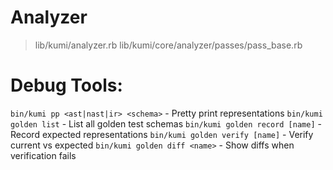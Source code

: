# Analyzer
> lib/kumi/analyzer.rb
> lib/kumi/core/analyzer/passes/pass_base.rb

# Debug Tools:
`bin/kumi pp <ast|nast|ir> <schema>` - Pretty print representations
`bin/kumi golden list` - List all golden test schemas
`bin/kumi golden record [name]` - Record expected representations
`bin/kumi golden verify [name]` - Verify current vs expected
`bin/kumi golden diff <name>` - Show diffs when verification fails

